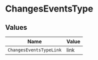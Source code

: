 # ChangesEventsType


## Values

| Name                    | Value                   |
| ----------------------- | ----------------------- |
| `ChangesEventsTypeLink` | link                    |